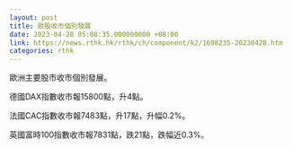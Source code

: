 ```yaml
---
layout: post
title: 歐股收市個別發展
date: 2023-04-28 05:08:35.000000000 +08:00
link: https://news.rthk.hk/rthk/ch/component/k2/1698235-20230428.htm
categories: rthk
---
```


歐洲主要股市收市個別發展。

德國DAX指數收市報15800點，升4點。

法國CAC指數收市報7483點，升17點，升幅0.2%。

英國富時100指數收市報7831點，跌21點，跌幅近0.3%。
